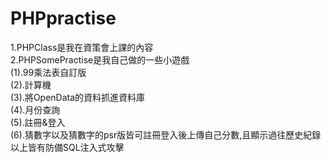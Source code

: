 # PHPpractise
1.PHPClass是我在資策會上課的內容</br>
2.PHPSomePractise是我自己做的一些小遊戲</br>
(1).99乘法表自訂版</br>
(2).計算機</br>
(3).將OpenData的資料抓進資料庫</br>
(4).月份查詢</br>
(5).註冊&登入</br>
(6).猜數字以及猜數字的psr版皆可註冊登入後上傳自己分數,且顯示過往歷史紀錄</br>
以上皆有防備SQL注入式攻擊</br>
